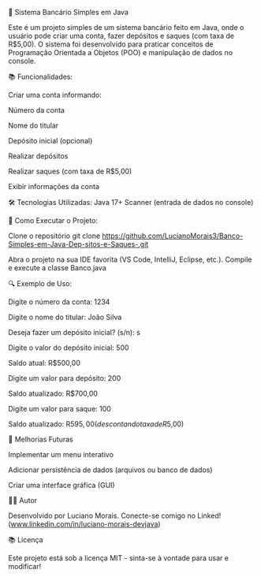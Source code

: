 🏦 Sistema Bancário Simples em Java

Este é um projeto simples de um sistema bancário feito em Java, 
onde o usuário pode criar uma conta, fazer depósitos e saques (com taxa de R$5,00).
O sistema foi desenvolvido para praticar conceitos de Programação Orientada a Objetos (POO) e manipulação de dados no console.

📚 Funcionalidades:

Criar uma conta informando:

Número da conta

Nome do titular

Depósito inicial (opcional)

Realizar depósitos

Realizar saques (com taxa de R$5,00)

Exibir informações da conta

🛠️ Tecnologias Utilizadas:
Java 17+
Scanner (entrada de dados no console)

🔧 Como Executar o Projeto:

Clone o repositório
git clone https://github.com/LucianoMorais3/Banco-Simples-em-Java-Dep-sitos-e-Saques-.git

Abra o projeto na sua IDE favorita (VS Code, IntelliJ, Eclipse, etc.).
Compile e execute a classe Banco.java

🔍 Exemplo de Uso:

Digite o número da conta: 1234

Digite o nome do titular: João Silva

Deseja fazer um depósito inicial? (s/n): s

Digite o valor do depósito inicial: 500

Saldo atual: R$500,00

Digite um valor para depósito: 200

Saldo atualizado: R$700,00

Digite um valor para saque: 100

Saldo atualizado: R$595,00 (descontando taxa de R$5,00)

💪 Melhorias Futuras

Implementar um menu interativo

Adicionar persistência de dados (arquivos ou banco de dados)

Criar uma interface gráfica (GUI)

👨‍💻 Autor

Desenvolvido por Luciano Morais. Conecte-se comigo no Linked! (www.linkedin.com/in/luciano-morais-devjava)

📚 Licença

Este projeto está sob a licença MIT - sinta-se à vontade para usar e modificar!
